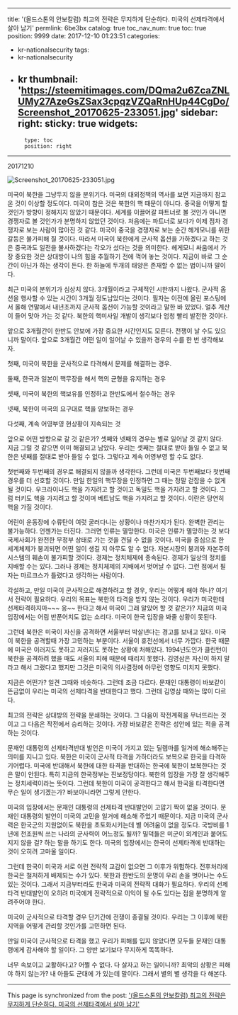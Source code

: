 
---
title: '(올드스톤의 안보칼럼) 최고의 전략은 무지하게 단순하다. 미국의 선제타격에서 살아 남기'
permlink: 6be3bx
catalog: true
toc_nav_num: true
toc: true
position: 9999
date: 2017-12-10 01:23:51
categories:
- kr-nationalsecurity
tags:
- kr-nationalsecurity
- kr
thumbnail: 'https://steemitimages.com/DQma2u6ZcaZNLUMy27AzeGsZSax3cpqzVZQaRnHUp44CgDo/Screenshot_20170625-233051.jpg'
sidebar:
    right:
        sticky: true
widgets:
    -
        type: toc
        position: right
---


20171210


![Screenshot_20170625-233051.jpg](https://steemitimages.com/DQma2u6ZcaZNLUMy27AzeGsZSax3cpqzVZQaRnHUp44CgDo/Screenshot_20170625-233051.jpg)

미국이 북한을 그냥두지 않을 분위기다. 미국의 대외정책의 역사를 보면 지금까지 참고 온 것이 이상할 정도이다. 미국이 참은 것은 북한의 핵 때문이 아니다. 중국을 어떻게 할 것인가 방향이 정해지지 않았기 때문이다. 세계를 이끌어갈 파트너로 볼 것인가 아니면 경쟁자로 볼 것인가가 분명하지 않았던 것이다. 처음에는 파트너로 보다가 이제 점차 경쟁자로 보는 사람이 많아진 것 같다. 미국이 중국을 경쟁자로 보는 순간 헤게모니를 위한 갈등은 불가피해 질 것이다. 따라서 미국이 북한에게 군사적 옵션을 가하겠다고 하는 것은 중국과도 일전을 불사하겠다는 각오가 섰다는 것을 의미한다. 헤게모니 싸움에서 가장 중요한 것은 상대방이 나의 힘을 추월하기 전에 꺽어 놓는 것이다. 지금이 바로 그 순간이 아닌가 하는 생각이 든다. 한 하늘에 두개의 태양은 존재할 수 없는 법이니까 말이다. 

최근 미국의 분위기가 심상치 않다. 3개월이라고 구체적인 시한까지 나왔다. 군사적 옵션을 행사할 수 있는 시간이 3개월 정도남았다는 것이다. 필자는 이전에 올린 포스팅에서 올해 연말에서 내년초까지 군사적 옵션이 가능할 것이라고 말한 바 있었다. 얼추 계산이 들어 맞아 가는 것 같다. 북한의 핵미사일 개발이 생각보다 엄청 빨리 발전한 것이다. 

앞으로 3개월간이 한반도 안보에 가장 중요한 시간인지도 모른다. 전쟁이 날 수도 있으니까 말이다. 앞으로 3개월간 어떤 일이 일어날 수 있을까 경우의 수를 한 번 생각해보자.

첫째, 미국이 북한을 군사적으로 타격해서 문제를 해결하는 경우.

둘째, 한국과 일본이 핵무장을 해서 핵의 균형을 유지하는 경우

셋째, 미국이 북한의 핵보유를 인정하고 한반도에서 철수하는 경우

넷째, 북한이 미국의 요구대로 핵을 양보하는 경우

다섯째, 계속 어영부영 현상황이 지속되는 것

앞으로 어떤 방향으로 갈 것 같은가? 셋째와 넷째의 경우는 별로 일어날 것 같지 않다. 지금 그럴 것 같으면 이미 해결되고 남았다. 우리는 셋째는 절대로 받아 들일 수 없고 북한은 넷째를 절대로 받아 들일 수 없다. 그렇다고 계속 어영부영 할 수도 없다.

첫번째와 두번째의 경우로 해결되지 않을까 생각한다. 그런데 미국은 두번째보다 첫번째 경우를 더 선호할 것이다. 만일 한일의 핵무장을 인정하면 그 때는 정말 걷잡을 수 없게 될 것이다. 우크라이나도 핵을 가지려고 할 것이고 독일도 핵을 가지려고 할 것이다. 그럼 터키도 핵을 가지려고 할 것이며 베트남도 핵을 가지려고 할 것이다. 이란은 당연히 핵을 가질 것이다. 

어린이 운동장에 수류탄이 여럿 굴러다니는 상황이나 마찬가지가 된다. 완벽한 관리는 불가능하다. 언젠가는 터진다. 그러면 인류는 멸망한다. 미국은 인류가 멸망하는 것 보다 국제사회가 완전한 무정부 상태로 가는 것을 견딜 수 없을 것이다. 미국을 중심으로 한 세계체제가 붕괴되면 어떤 일이 생길 지 아무도 알 수 없다. 자본시장의 붕괴와 자본주의 시스템의 훼손이 불가피할 것이다. 경제는 정치체제에 종속된다. 경제가 일상의 정치를 지배할 수는 있다. 그러나 경제는 정치체제의 지배에서 벗어날 수 없다. 그런 점에서 필자는 마르크스가 틀렸다고 생각하는 사람이다. 

각설하고, 만일 미국이 군사적으로 해결하려고 할 경우, 우리는 어떻게 해야 하나?
여기서 전략이 필요하다. 우리의 목표는 북한의 타격을 받지 않는 것이다. 우리가 미국한테 선제타격하지마~~~ 응~~ 한다고 해서 미국이 그래 알았어 할 것 같은가? 지금의 미국입장에서는 어림 반푼어치도 없는 소리다. 미국이 한국 입장을 봐줄 상황이 못된다.

그런데 북한은 미국이 자신을 공격하면 서울부터 박살낸다는 경고를 보내고 있다. 미국이 북한을 공격할때 가장 고민하는 부분이다. 서울이 휴전선에서 너무 가깝다. 한국 때문에 미국은 이러지도 못하고 저러지도 못하는 상황에 처해있다. 1994년도인가 클린턴이 북한을 공격하려 했을 때도 서울의 피해 때문에 때리지 못했다. 김영삼은 자신이 하지 말라고 해서 그랬다고 했지만 그것은 미국의  의사결정에 아무런 영향도 미치지 못했다. 

지금은 어떤가? 일견 그때와 비슷하다. 그런데 조금 다르다. 문재인 대통령이 바보같이 뜬금없이 우리는 미국의 선제타격을 반대한다고 했다. 그런데 김영삼 때와는 많이 다르다. 

최고의 전략은 상대방의 전략을 분쇄하는 것이다. 그 다음이 작전계획을 무너뜨리는 것이고 그 다음은 작전에서 승리하는 것이다. 가장 바보같은 전략은 성안에 있는 적을 공격하는 것이다. 

문재인 대통령의 선제타격반대 발언은 미국이 가지고 있는 딜렘마를 일거에 해소해주는 의미를 지니고 있다. 북한은 미국이 군사적 타격을 가하더라도 보복으로 한국을 타격하기어렵다. 미국에 반대해서 북한에 대한 타격을 반대하는 한국에 북한이 보복한다는 것은 말이 안된다. 특히 지금의 한국정부는 진보정당이다. 북한의 입장을 가장 잘 생각해주는 정치세력이라는 뜻이다. 그런데 북한이 미국이 공격한다고 해서 한국을 타격한다면 무슨 일이 생기겠는가? 바보아니라면 그렇게 안한다. 

미국의 입장에서는 문재인 대통령의 선제타격 반대발언이 고맙기 짝이 없을 것이다. 문재인 대통령의 발언이 미국의 고민을 일거에 해소해 주었기 때문이다. 지금 미국의 군사력은 한국군의 지원없이도 북한을 초토화시키는데 별 어려움이 없을 정도다. 국방비를 1년에 천조원씩 쓰는 나라의 군사력이 어느정도 될까? 밀덕들은 미군이 외계인과 붙어도 지지 않을 걸? 하는 말을 하기도 한다. 미국의 입장에서는 한국이 선제타격에 반대하는 것이 오히려 고마울 일이다. 

그런데 한국이 미국과 서로 이런 전략적 교감이 없으면 그 이후가 위험하다. 전후처리에 한국은 철저하게 배제되는 수가 있다. 북한과 한반도의 운명이 우리 손을 벗어나는 수도 있는 것이다. 그래서 지금부터라도 한국과 미국의 전략적 대화가 필요하다. 우리의 선제타격 반대발언이 오히려 미국에게 전략적으로 이익이 될 수도 있다는 점을 분명하게 알려주어야 한다. 

미국이 군사적으로 타격할 경우 단기간에 전쟁이 종결될 것이다. 우리는 그 이후에 북한지역을 어떻게 관리할 것인가를 고민하면 된다. 

만일 미국이 군사적으로 타격을 했고 우리가 피해를 입지 않았다면 모두들 문재인 대통령에게 감사해야 할 일이다. 그 양반 보기보다 무지하게 똑똑하다.

너무 속보이고 교활하다고? 
어쩔 수 없다. 다 살자고 하는 일이니까? 최악의 상황은 피해야 하지 않는가? 내 아들도 군대에 가 있는데 말이다. 그래서 별의 별 생각을 다 해본다.

- - -

This page is synchronized from the post: ['(올드스톤의 안보칼럼) 최고의 전략은 무지하게 단순하다. 미국의 선제타격에서 살아 남기'](https://steemit.com/@oldstone/6be3bx)
